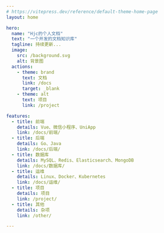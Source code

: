 ```yaml
---
# https://vitepress.dev/reference/default-theme-home-page
layout: home

hero:
  name: "Hjc的个人文档"
  text: "一个开发的文档知识库"
  tagline: 持续更新...
  image:
    src: /background.svg
    alt: 背景图
  actions:
    - theme: brand
      text: 文档
      link: /docs
      target: _blank
    - theme: alt
      text: 项目
      link: /project

features:
  - title: 前端
    details: Vue、微信小程序、UniApp
    link: /docs/前端/
  - title: 后端
    details: Go、Java
    link: /docs/后端/
  - title: 数据库
    details: MySQL、Redis、Elasticsearch、MongoDB
    link: /docs/数据库/
  - title: 运维
    details: Linux、Docker、Kubernetes
    link: /docs/运维/
  - title: 项目
    details: 项目
    link: /project/
  - title: 其他
    details: 杂项
    link: /other/

---
```


